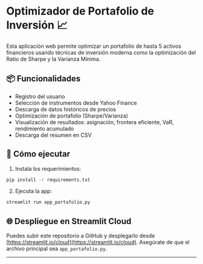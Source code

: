 # Optimizador de Portafolio de Inversión 📈

Esta aplicación web permite optimizar un portafolio de hasta 5 activos financieros usando técnicas de inversión moderna como la optimización del Ratio de Sharpe y la Varianza Mínima.

## 📦 Funcionalidades

- Registro del usuario
- Selección de instrumentos desde Yahoo Finance
- Descarga de datos históricos de precios
- Optimización de portafolio (Sharpe/Varianza)
- Visualización de resultados: asignación, frontera eficiente, VaR, rendimiento acumulado
- Descarga del resumen en CSV

## 🚀 Cómo ejecutar

1. Instala los requerimientos:

```bash
pip install -r requirements.txt
```

2. Ejecuta la app:

```bash
streamlit run app_portafolio.py
```

## 🌐 Despliegue en Streamlit Cloud

Puedes subir este repositorio a GitHub y desplegarlo desde [https://streamlit.io/cloud](https://streamlit.io/cloud). Asegúrate de que el archivo principal sea `app_portafolio.py`.

---
